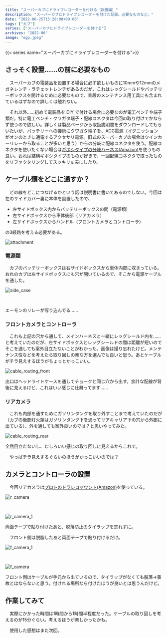 ```yaml
---
title: "スーパーカブにドライブレコーダーを付ける（設置編）"
description: "スーパーカブにドライブレコーダーを付けた記録。必要なものなど。"
date: "2022-06-25T15:28:00+09:00"
tags: ["カブ"]
series: ["スーパーカブにドライブレコーダーを付ける"]
archives: "2022-06"
image: "ogp.jpeg"
---
```




{{< series name="スーパーカブにドライブレコーダーを付ける">}}  
## さっそく設置……の前に必要なもの

　スーパーカブの電装品を設置する場合に必ず欲しいものに10mmや12mmのメガネレンチ・ラチェットレンチがあるのだが、これはレッグシールドやバッテリーボックスを開けるために必要なもので、普段のメンテナンス用工具にも含まれているはずなので詳しくは触れない。

　それ以外……初めて電装品を DIY で付ける場合に必要なのが電工ペンチや端子類だ。特に電工ペンチ・クワガタ端子・配線コネクタは今回の取り付けでかならず使うので欲しい。詳しくは製品ページから取扱説明書をダウンロードしてもらいたいが、バッテリーへの接続にクワガタ端子を、ACC電源（イグニッションがオンのときに通電するアクセサリ電源。旧式のスーパーカブの場合はウインカーリレーから取ることが多いと思う）からの分岐に配線コネクタを使う。配線コネクタを使いたくない場合は[ギボシタイプの分岐ハーネス(Amazon)](https://amzn.to/3yk1lJp)を使うもの良い。おれは結構ギボシタイプのものが好きで、一回配線コネクタで取ったものをリファクタリングしてスッキリ丈夫にしたり。

## ケーブル類をどこに通すか？

　どの線をどこにつなげるかという話は説明書に書いてあるのでしない。今回は左のサイドカバー裏に本体を設置したので、

- 左サイドボックス内からバッテリーボックスの間（電源類）
- 左サイドボックスから車体後部（リアカメラ）
- 左サイドボックスからハンドル（フロントカメラとコントローラ）

の3経路を考える必要がある。

![attachment](5c0ed3db.jpg)

### 電源類

　カブのバッテリーボックスは右サイドボックスから車体内部に収まっている。おれのカブは左サイドボックスにも穴が開いているので、そこから電源ケーブルを通した。

![side_case](b6fc95c8.jpeg)

<br/>

エーモンのリレーが写り込んでる……

### フロントカメラとコントローラ

　これも上記の穴から通して、メインハーネスと一緒にレッグシールド内を……と考えていたのだが、左サイドボックスとレッグシールドの間は距離が短いのでそこを通しても案外目立たないことがわかった。画像は撮り忘れたけど。メンテナンス性などを考えたら取り回しの楽な方を選んでも良いと思う。あとケーブルがチラ見えするほうがちょっとかっこいい。

![cable_routing_front](6e2f483b.jpeg)

出口はヘッドライトケースを通してチョークと同じ穴から出す。余計な配線が背後に見えるけど、これはいい感じに仕舞ってます……

### リアカメラ

　これも内部を通すためにガソリンタンクを取り外すことまで考えていたのだが（カブの後部灯火類はガソリンタンク下を通ってリアキャリア下の穴から外部に出ている）、外を通しても案外良いのでは？と思いやってみた。

![cable_routing_rear](c48c48f0.jpeg)

全然目立たないし、むしろいい感じの取り回しに見えるからこれで。

　やっぱチラ見えするぐらいのほうがかっこいいのでは？

## カメラとコントローラの設置

　今回リアカメラは[プロトのドラレコマウント(Amazon)](https://amzn.to/3OI3T9u)を使っている。

![r_camera](9c2d485b.jpeg)

<br/>

![r_camera_1](eb3f2c48.jpeg)

両面テープで貼り付けたあと、脱落防止のタイラップを忘れずに。

　フロント側は脱脂したあと両面テープで貼り付けるだけ。

![f_camera_1](7735ccbb.jpeg)

<br/>

![f_camera](41e8faf2.jpeg)

フロント側はケーブルが手元から出ているので、タイラップがなくても脱落→事故とはならないと思う。付けれる場所なら付けたほうが良いとは思うんだけど。

## 作業してみて

　実際にかかった時間は1時間から1時間半程度だった。ケーブルの取り回しを考えるのが15分ぐらい。考えるほうが楽しかったかも。

　使用した感想はまた次回。
